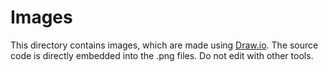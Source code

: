 # Images

This directory contains images, which are made using [Draw.io](https://app.diagrams.net/).
The source code is directly embedded into the .png files. Do not edit with other tools.

